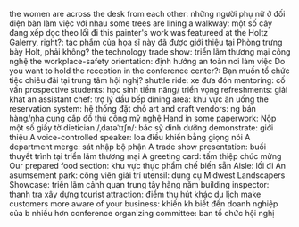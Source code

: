 the women are across the desk from each other: những người phụ nữ ở đối diện bàn làm việc với nhau
some trees are lining a walkway: một số cây đang xếp dọc theo lối đi
this painter's work was featureed at the Holtz Galerry, right?: tác phẩm của họa sĩ này đã được giới thiệu tại Phòng trưng bày Holt, phải không?
the technology trade show: triển lãm thương mại công nghệ
the workplace-safety orientation: định hướng an toàn nơi làm việc
Do you want to hold the reception in the conference center?: Bạn muốn tổ chức tiệc chiêu đãi tại trung tâm hội nghị?
shuttle ride: xe đưa đón
mentoring: cố vấn
prospective  students: học sinh tiềm năng/ triển vọng
refreshments: giải khát
an assistant chef: trợ lý đầu bếp
dining area: khu vực ăn uống
the reservation system: hệ thống đặt chỗ
art and craft vendors: ng bán hàng/nha cung cấp đồ thủ công mỹ nghệ
Hand in some paperwork: Nộp một số giấy tờ
dietician /ˌdaɪəˈtɪʃn/: bác sỹ dinh dưỡng
demonstrate: giới thiệu
A voice-controlled speaker: loa điều khiển bằng giọng nói
A department merge: sát nhập bộ phận
A trade show presentation: buổi thuyết trình tại triển lãm thương mại
A greeting card: tấm thiệp chúc mừng
Our prepared food section: khu vực thực phẩm chế biến sẵn
Aisle: lối đi
An asumsement park: công viên giải trí
utensil: dụng cụ
Midwest Landscapers Showcase: triển lãm cảnh quan trung tây hằng năm
building inspector: thanh tra xây dựng
tourist attraction: điểm thu hút khác du lịch
make customers more aware of your business: khiến kh biết đến doanh nghiệp của b nhiều hơn
conference organizing committee: ban tổ chức hội nghị